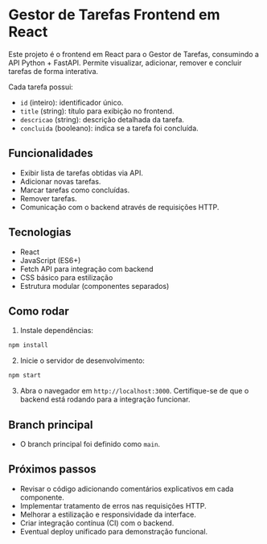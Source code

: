 # Gestor de Tarefas Frontend em React

Este projeto é o frontend em React para o Gestor de Tarefas, consumindo a API Python + FastAPI. Permite visualizar, adicionar, remover e concluir tarefas de forma interativa.

Cada tarefa possui:

* `id` (inteiro): identificador único.
* `title` (string): título para exibição no frontend.
* `descricao` (string): descrição detalhada da tarefa.
* `concluida` (booleano): indica se a tarefa foi concluída.

## Funcionalidades

* Exibir lista de tarefas obtidas via API.
* Adicionar novas tarefas.
* Marcar tarefas como concluídas.
* Remover tarefas.
* Comunicação com o backend através de requisições HTTP.

## Tecnologias

* React
* JavaScript (ES6+)
* Fetch API para integração com backend
* CSS básico para estilização
* Estrutura modular (componentes separados)

## Como rodar

1. Instale dependências:

```bash
npm install
```

2. Inicie o servidor de desenvolvimento:

```bash
npm start
```

3. Abra o navegador em `http://localhost:3000`. Certifique-se de que o backend está rodando para a integração funcionar.

## Branch principal

* O branch principal foi definido como `main`.

## Próximos passos

* Revisar o código adicionando comentários explicativos em cada componente.
* Implementar tratamento de erros nas requisições HTTP.
* Melhorar a estilização e responsividade da interface.
* Criar integração contínua (CI) com o backend.
* Eventual deploy unificado para demonstração funcional.